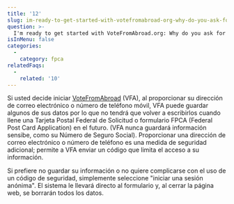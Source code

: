 ```yaml
---
title: '12'
slug: im-ready-to-get-started-with-votefromabroad-org-why-do-you-ask-for-my-email-address-or-mobile-phone-number-what-is-an-anonymous-session
question: >-
  I'm ready to get started with VoteFromAbroad.org: Why do you ask for my email address or mobile phone number? What is an "anonymous session"?
isInMenu: false
categories:
  - 
    category: fpca
relatedFaqs:
  - 
    related: '10'
---
```

Si usted decide iniciar [VoteFromAbroad](/) (VFA), al proporcionar su dirección de correo electrónico o número de teléfono móvil, VFA puede guardar algunos de sus datos por lo que no tendrá que volver a escribirlos cuando llene una Tarjeta Postal Federal de Solicitud o formulario FPCA (Federal Post Card Application) en el futuro. (VFA nunca guardará información sensibe, como su Número de Seguro Social). Proporcionar una dirección de correo electrónico o número de teléfono es una medida de seguridad adicional; permite a VFA enviar un código que limita el acceso a su información.

Si prefiere no guardar su información o no quiere complicarse con el uso de un código de seguridad, simplemente seleccione "iniciar una sesión anónima". El sistema le llevará directo al formulario y, al cerrar la página web, se borrarán todos los datos.